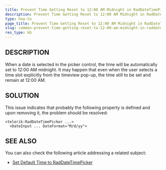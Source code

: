 ```yaml
---
title: Prevent Time Getting Reset to 12:00 AM Midnight in RadDateTimePicker
description: Prevent Time Getting Reset to 12:00 AM Midnight in RadDateTimePicker. Check it now!
type: how-to
page_title: Prevent Time Getting Reset to 12:00 AM Midnight in RadDateTimePicker
slug: common-prevent-time-getting-reset-to-12-00-am-midnight-in-raddatetimepicker
res_type: kb
---
```



## DESCRIPTION  
 
 When a date is selected in the picker control, the time will be automatically set to 12:00 AM midnight. It may happen that even when the user selects a time slot explicitly from the timeview pop-up, the time still to be set and remain at 12:00 AM.

## SOLUTION  


This issue indicates that probably the following property is defined and upon removing it, the problem should be resolved:

 
````ASP.NET
<telerik:RadDateTimePicker ...>
  <DateInput ... DateFormat="M/d/yy">
````

  
  
## SEE ALSO  
  
 You can also check the following article addressing a related subject:  
* [Set Default Time to RadDateTimePicker](/support/kb/aspnet-ajax/datetimepicker/details/set-default-time-to-raddatetimepicker)

 